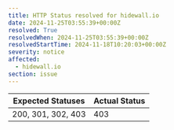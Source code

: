 ```yaml
---
title: HTTP Status resolved for hidewall.io
date: 2024-11-25T03:55:39+00:00Z
resolved: True
resolvedWhen: 2024-11-25T03:55:39+00:00Z
resolvedStartTime: 2024-11-18T10:20:03+00:00Z
severity: notice
affected:
  - hidewall.io
section: issue
---
```


| Expected Statuses | Actual Status  |
|-------------------|----------------|
| 200, 301, 302, 403 | 403 |
